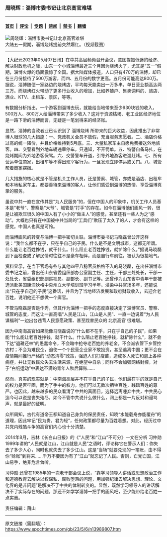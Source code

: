 ### 周晓辉：淄博市委书记让北京高官难堪

---

#### [首页](../../../..?n13989807) &nbsp;|&nbsp; [评论](../../../../../epoch-comment?n13989807) &nbsp;|&nbsp; [专题](../../../../../epoch-special?n13989807) &nbsp;|&nbsp; [禁闻](../../../../../epoch-news?n13989807) &nbsp;|&nbsp; [禁书](../../../../../books?n13989807) &nbsp;|&nbsp; [翻墙](https://github.com/gfw-breaker/nogfw/blob/master/README.md?n13989807)


<div><img alt="周晓辉：淄博市委书记让北京高官难堪" class="attachment-djy_600_400 size-djy_600_400 wp-post-image" src="https://i.epochtimes.com/assets/uploads/2023/05/id13986405-656dbf5494687b2efcd38b1d303109ab-600x400.png"/>
<div class="caption">
 大陆五一假期，淄博烧烤提前突然爆红。（视频截图）
</div></div><hr/><div class="post_content" id="artbody" itemprop="articleBody">
 <!-- article content begin -->
 <p>
  【大纪元2023年05月07日讯】在中共高层频频召开会议，意图提振低迷的经济、解决财政危机之际，山东一个小城淄博最近三个月因为烧烤火了，尤其是“五一”假期，淄博火爆的场面震惊了全国。据大陆媒体报道，人口只有470万的淄博，却已在三月份接待了500万游客，而四、五月份的数字更高。五月份可能高达800万。据说，淄博随便一家路边的烧烤店，平均每天能卖出一万多串，单日营业额高达两三万。而烧烤红火带动了更多行业收入的增加，比如养殖户、售卖饲料的、旅店、酒业、KTV、出租车、景区，等等。
 </p>
 <p>
  有数据分析指出，一个游客到淄博去玩，就能给当地带来至少930块钱的收入，500万人、800万人给淄博带来了多少收入？这对于资源枯竭、老工业区经济地位是一路下滑的淄博而言，无疑是一笔划得来的经济账。
 </p>
 <p>
  显然，淄博的当政者业已认识到了
  <ok href="https://www.epochtimes.com/gb/tag/%E6%B7%84%E5%8D%9A%E7%83%A7%E7%83%A4.html">
   淄博烧烤
  </ok>
  所带来的巨大收益，因此推出了非常博人眼球的几大措施：一、党政机关全员不放假，充当服务志愿者。二、酒店价格过高的统一降价，并且价格维持到5月底。三、大量私家车主自愿免费接送外地旅客。四、交警看到外地车辆违章停车，只通知，不开罚单。五、特警自备马扎，在烧烤期间为外地游客保驾。六、交警警车开道，引导外地游客进淄赶烤。七、所有营运单位商家，出租车等不得出现宰客行为，一旦发现立即停运或关门。八、城管帮着商家摆摊。
 </p>
 <p>
  几大措施的核心就是不管是机关工作人员，还是警察、城管，亦或是酒店、出租车和本地私家车主，都要善待来淄博的客人，让他们感受到淄博的热情，享受淄博真挚的服务。
 </p>
 <p>
  虽说中共一直在宣传其是“为人民服务”的，但在中国人的印象中，机关工作人员基本是“老爷”、警察是“大爷”、城管是“打手”的存在。如今在淄博他们画风一转，很是让被欺压很久的中国人有了小小的“做主人”的感觉，甚至还有一些人为之“感动”。大概也只有在中国被中共当局的“工具们”欺压了太久了的人，才会有这样的感觉。中国人也真是可怜。
 </p>
 <p>
  而淄博画风的转变与淄博一把手密切关联。淄博市委书记马晓磊曾公开这样说：“我什么都不在乎，只在乎自己的子民。什么是不是文明城市，这都无所谓。什么能让老百姓挣钱，就干什么。什么阻止老百姓挣钱，就铲除什么。”据说马晓磊到下面检查或了解民情时往往不是豪车相伴，而是自行车前往，被认为很接地气。
 </p>
 <p>
  资料显示，在当下官场有些与其他四平八稳官员格格不入的马晓磊，在出任淄博市委书记之前，曾出任山东省委组织部办公室副主任、主任，干部三处处长，干部一处处长，省委组织部副巡视员、副部长、副书记等。还曾作为山东省中青年干部被选派赴美国康涅狄格中央州立大学培训班学习半年。浸染中共官场多年，还能说出“只在乎自己的子民”这番话，并且为了当地经济发展和政府财政收入，去迎合老百姓，说明他还不想做一个庸官。
 </p>
 <p>
  不管马晓磊是否是作秀，但其作为淄博一把手的态度直接决定了淄博官员、警察、城管的态度，而这让一直高唱“人民是江山，江山是人民”、一直一边说着“为人民谋福利”一边出台违背人民意愿政策、甚至戕害民众的
  <ok href="https://www.epochtimes.com/gb/tag/%E5%8C%97%E4%BA%AC%E9%AB%98%E5%AE%98.html">
   北京高官
  </ok>
  很难堪。
 </p>
 <p>
  因为中南海高官如果能像马晓磊说的“什么都不在乎，只在乎自己的子民”，如果能“什么能让老百姓挣钱，就干什么。什么阻止老百姓挣钱，就铲除什么”，就不会下达“退耕还林”的愚蠢命令，不会暗中抢夺老百姓的养老金，不会派农管下乡管控农村；不会为难民企，迫使一个个民营企业家不敢投资，甚至逃离中国；更不会在疫情期间推行严格的“动态清零”政策，强迫人们打疫苗，造成多人死亡和患上各种病症，并让无数民众失去生活来源，在绝望中自杀；同样不会加强网络封控，对于“白纸运动”中表达不满的青年人秋后算账……
 </p>
 <p>
  然而，真实的现实就是：中南海高层并不在乎自己的子民，他们最在乎的就是自己的权力是否牢固，而为了手中的权力，他们可以无数次牺牲百姓，践踏百姓的尊严。也因此，越来越多的民众看清了中共的真面目，选择远离唾弃中共，中共民心迄今可以说是丧失殆尽，如今不管中共说什么做什么，网上都是一片反对和谩骂声，就是最好的证明。
 </p>
 <p>
  众所周知，古代有道帝王都知道自己身负的保民责任，知晓“水能载舟亦能覆舟”的道理，因此牢记“民为贵，君为轻”，任何政策都尽量为百姓着想。对此，经历过中共党内残酷斗争的高官们内心也十分清楚。
 </p>
 <p>
  2014年8月，吉林《长白山日报》的《“人民”和“江山”不可分》一文在分析
  <ok href="https://www.epochtimes.com/gb/tag/%E4%B9%A0%E4%BB%B2%E5%8B%8B.html">
   习仲勋
  </ok>
  1999年讲的“人民就是江山，江山就是人民”之语时，评论称它在警示人们：你失去了多少人心，同时也就失去了多少江山。这是“当场”就要兑现的一笔账，由不得你“赊账”到将来……千万不要因为有了“江山”就忘记了人民。否则，亡党亡国，江山易手，绝非危言耸听。
 </p>
 <p>
  <ok href="https://www.epochtimes.com/gb/tag/%E4%B9%A0%E4%BB%B2%E5%8B%8B.html">
   习仲勋
  </ok>
  还曾在1985年的一次老干部会议上说，“靠学习领导人讲话或思想政治工作和道德教育去解决以权谋私、腐败堕落的问题，用加强纪律去解决思想、理论、文化界的是非问题”是解决不了中共的体制转变的。显然，既然学习领导人的讲话解决不了实际存在的问题，那还不如学学淄博一把手的画风吧，至少能带给老百姓一点实惠。
 </p>
 <p>
  责任编辑：莆山
 </p>
 <!-- article content end -->
 <div id="below_article_ad">
 </div>
</div>


---

原文链接（需翻墙）：https://www.epochtimes.com/gb/23/5/6/n13989807.htm